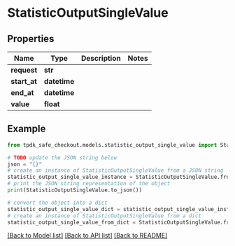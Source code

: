 # StatisticOutputSingleValue


## Properties

Name | Type | Description | Notes
------------ | ------------- | ------------- | -------------
**request** | **str** |  | 
**start_at** | **datetime** |  | 
**end_at** | **datetime** |  | 
**value** | **float** |  | 

## Example

```python
from tpdk_safe_checkout.models.statistic_output_single_value import StatisticOutputSingleValue

# TODO update the JSON string below
json = "{}"
# create an instance of StatisticOutputSingleValue from a JSON string
statistic_output_single_value_instance = StatisticOutputSingleValue.from_json(json)
# print the JSON string representation of the object
print(StatisticOutputSingleValue.to_json())

# convert the object into a dict
statistic_output_single_value_dict = statistic_output_single_value_instance.to_dict()
# create an instance of StatisticOutputSingleValue from a dict
statistic_output_single_value_from_dict = StatisticOutputSingleValue.from_dict(statistic_output_single_value_dict)
```
[[Back to Model list]](../README.md#documentation-for-models) [[Back to API list]](../README.md#documentation-for-api-endpoints) [[Back to README]](../README.md)


